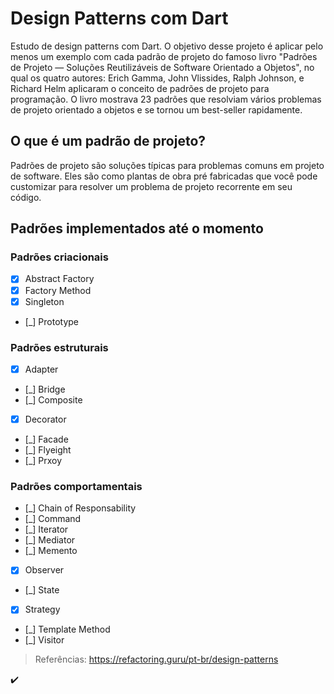 # Design Patterns com Dart
Estudo de design patterns com Dart. O objetivo desse projeto é aplicar pelo menos um exemplo com cada padrão de projeto do famoso livro "Padrões de Projeto — Soluções Reutilizáveis de Software Orientado a Objetos", no qual os quatro autores: Erich Gamma, John Vlissides, Ralph Johnson, e Richard Helm aplicaram o conceito de padrões de projeto para programação. O livro mostrava 23 padrões que resolviam vários problemas de projeto orientado a objetos e se tornou um best-seller rapidamente.

## O que é um padrão de projeto?
Padrões de projeto são soluções típicas para problemas comuns em projeto de software. Eles são como plantas de obra pré fabricadas que você pode customizar para resolver um problema de projeto recorrente em seu código.

## Padrões implementados até o momento
### Padrões criacionais
- [X] Abstract Factory
- [X] Factory Method
- [X] Singleton
- [_] Prototype

### Padrões estruturais
- [X] Adapter
- [_] Bridge
- [_] Composite
- [X] Decorator
- [_] Facade
- [_] Flyeight
- [_] Prxoy

### Padrões comportamentais
- [_] Chain of Responsability
- [_] Command
- [_] Iterator
- [_] Mediator
- [_] Memento
- [X] Observer
- [_] State
- [X] Strategy
- [_] Template Method
- [_] Visitor

> Referências: https://refactoring.guru/pt-br/design-patterns

:heavy_check_mark: